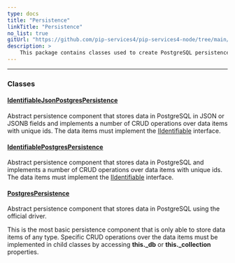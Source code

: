```yaml
---
type: docs
title: "Persistence"
linkTitle: "Persistence"
no_list: true
gitUrl: "https://github.com/pip-services4/pip-services4-node/tree/main/pip-services4-postgres-node"
description: >
    This package contains classes used to create PostgreSQL persistence components.
---
```

---

<div class="module-body"> 

### Classes

#### [IdentifiableJsonPostgresPersistence](identifiable_json_postgres_persistence)
Abstract persistence component that stores data in PostgreSQL in JSON or JSONB fields
and implements a number of CRUD operations over data items with unique ids.
The data items must implement the [IIdentifiable](../../commons/data/iidentifiable) interface.


#### [IdentifiablePostgresPersistence](identifiable_postgres_persistence)
Abstract persistence component that stores data in PostgreSQL
and implements a number of CRUD operations over data items with unique ids.
The data items must implement the [IIdentifiable](../../commons/data/iidentifiable) interface.

#### [PostgresPersistence](postgres_persistence)
Abstract persistence component that stores data in PostgreSQL using the official driver.

This is the most basic persistence component that is only
able to store data items of any type. Specific CRUD operations
over the data items must be implemented in child classes by
accessing **this._db** or **this._collection** properties.

</div>
